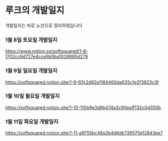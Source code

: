 # 루크의 개발일지
개발일지는 따로 노션으로 정리하였습니다

### 1월 8일 토요일 개발일지
https://www.notion.so/softsquared/1-8-1702cc8d727e4cce9b5ba1028895d279

### 1월 9일 일요일 개발일지
https://softsquared.notion.site/1-9-67c2d62e1164460da635c1e2f3923c3f

### 1월 10일 월요일 개발일지
https://softsquared.notion.site/1-10-110b9e3d9b474a3c90eaff132c0d350b

### 1월 11일 화요일 개발일지
https://softsquared.notion.site/1-11-a9755bc48a2b4d8db739575e12843ee7
